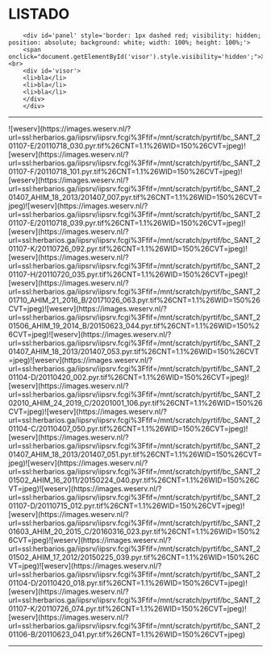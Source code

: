 # LISTADO
		<div id='panel' style='border: 1px dashed red; visibility: hidden; position: absolute; background: white; width: 100%; height: 100%;'>
		<span onclick="document.getElementById('visor').style.visibility='hidden';">X</span><br>
		<div id='visor'>
		<li>bla</li>
		<li>bla</li>
		<li>bla</li>
		</div>
		</div>
	
-----------
<script type='text/javascript'>
		function ver(im='') {
			document.getElementById('visor').style.visibility='visible';
		}
	</script><span onclick="alert('alerta');ver();">![weserv](https://images.weserv.nl/?url=ssl:herbarios.ga/iipsrv/iipsrv.fcgi%3Ffif=/mnt/scratch/pyrtif/bc_SANT_201107-E/20110718_030.pyr.tif%26CNT=1.1%26WID=150%26CVT=jpeg)</span><span onclick="alert('alerta');ver();">![weserv](https://images.weserv.nl/?url=ssl:herbarios.ga/iipsrv/iipsrv.fcgi%3Ffif=/mnt/scratch/pyrtif/bc_SANT_201107-F/20110718_101.pyr.tif%26CNT=1.1%26WID=150%26CVT=jpeg)</span><span onclick="alert('alerta');ver();">![weserv](https://images.weserv.nl/?url=ssl:herbarios.ga/iipsrv/iipsrv.fcgi%3Ffif=/mnt/scratch/pyrtif/bc_SANT_201407_AHIM_18_2013/201407_007.pyr.tif%26CNT=1.1%26WID=150%26CVT=jpeg)</span><span onclick="alert('alerta');ver();">![weserv](https://images.weserv.nl/?url=ssl:herbarios.ga/iipsrv/iipsrv.fcgi%3Ffif=/mnt/scratch/pyrtif/bc_SANT_201107-E/20110718_039.pyr.tif%26CNT=1.1%26WID=150%26CVT=jpeg)</span><span onclick="alert('alerta');ver();">![weserv](https://images.weserv.nl/?url=ssl:herbarios.ga/iipsrv/iipsrv.fcgi%3Ffif=/mnt/scratch/pyrtif/bc_SANT_201107-K/20110726_092.pyr.tif%26CNT=1.1%26WID=150%26CVT=jpeg)</span><span onclick="alert('alerta');ver();">![weserv](https://images.weserv.nl/?url=ssl:herbarios.ga/iipsrv/iipsrv.fcgi%3Ffif=/mnt/scratch/pyrtif/bc_SANT_201107-H/20110720_035.pyr.tif%26CNT=1.1%26WID=150%26CVT=jpeg)</span><span onclick="alert('alerta');ver();">![weserv](https://images.weserv.nl/?url=ssl:herbarios.ga/iipsrv/iipsrv.fcgi%3Ffif=/mnt/scratch/pyrtif/bc_SANT_201710_AHIM_21_2016_B/20171026_063.pyr.tif%26CNT=1.1%26WID=150%26CVT=jpeg)</span><span onclick="alert('alerta');ver();">![weserv](https://images.weserv.nl/?url=ssl:herbarios.ga/iipsrv/iipsrv.fcgi%3Ffif=/mnt/scratch/pyrtif/bc_SANT_201506_AHIM_19_2014_B/20150623_044.pyr.tif%26CNT=1.1%26WID=150%26CVT=jpeg)</span><span onclick="alert('alerta');ver();">![weserv](https://images.weserv.nl/?url=ssl:herbarios.ga/iipsrv/iipsrv.fcgi%3Ffif=/mnt/scratch/pyrtif/bc_SANT_201407_AHIM_18_2013/201407_053.pyr.tif%26CNT=1.1%26WID=150%26CVT=jpeg)</span><span onclick="alert('alerta');ver();">![weserv](https://images.weserv.nl/?url=ssl:herbarios.ga/iipsrv/iipsrv.fcgi%3Ffif=/mnt/scratch/pyrtif/bc_SANT_201104-D/20110420_002.pyr.tif%26CNT=1.1%26WID=150%26CVT=jpeg)</span><span onclick="alert('alerta');ver();">![weserv](https://images.weserv.nl/?url=ssl:herbarios.ga/iipsrv/iipsrv.fcgi%3Ffif=/mnt/scratch/pyrtif/bc_SANT_202010_AHIM_24_2019_C/20201001_106.pyr.tif%26CNT=1.1%26WID=150%26CVT=jpeg)</span><span onclick="alert('alerta');ver();">![weserv](https://images.weserv.nl/?url=ssl:herbarios.ga/iipsrv/iipsrv.fcgi%3Ffif=/mnt/scratch/pyrtif/bc_SANT_201104-C/20110407_050.pyr.tif%26CNT=1.1%26WID=150%26CVT=jpeg)</span><span onclick="alert('alerta');ver();">![weserv](https://images.weserv.nl/?url=ssl:herbarios.ga/iipsrv/iipsrv.fcgi%3Ffif=/mnt/scratch/pyrtif/bc_SANT_201407_AHIM_18_2013/201407_051.pyr.tif%26CNT=1.1%26WID=150%26CVT=jpeg)</span><span onclick="alert('alerta');ver();">![weserv](https://images.weserv.nl/?url=ssl:herbarios.ga/iipsrv/iipsrv.fcgi%3Ffif=/mnt/scratch/pyrtif/bc_SANT_201502_AHIM_16_2011/20150224_040.pyr.tif%26CNT=1.1%26WID=150%26CVT=jpeg)</span><span onclick="alert('alerta');ver();">![weserv](https://images.weserv.nl/?url=ssl:herbarios.ga/iipsrv/iipsrv.fcgi%3Ffif=/mnt/scratch/pyrtif/bc_SANT_201107-D/20110715_012.pyr.tif%26CNT=1.1%26WID=150%26CVT=jpeg)</span><span onclick="alert('alerta');ver();">![weserv](https://images.weserv.nl/?url=ssl:herbarios.ga/iipsrv/iipsrv.fcgi%3Ffif=/mnt/scratch/pyrtif/bc_SANT_201603_AHIM_20_2015_C/20160316_023.pyr.tif%26CNT=1.1%26WID=150%26CVT=jpeg)</span><span onclick="alert('alerta');ver();">![weserv](https://images.weserv.nl/?url=ssl:herbarios.ga/iipsrv/iipsrv.fcgi%3Ffif=/mnt/scratch/pyrtif/bc_SANT_201502_AHIM_17_2012/20150225_039.pyr.tif%26CNT=1.1%26WID=150%26CVT=jpeg)</span><span onclick="alert('alerta');ver();">![weserv](https://images.weserv.nl/?url=ssl:herbarios.ga/iipsrv/iipsrv.fcgi%3Ffif=/mnt/scratch/pyrtif/bc_SANT_201104-D/20110420_018.pyr.tif%26CNT=1.1%26WID=150%26CVT=jpeg)</span><span onclick="alert('alerta');ver();">![weserv](https://images.weserv.nl/?url=ssl:herbarios.ga/iipsrv/iipsrv.fcgi%3Ffif=/mnt/scratch/pyrtif/bc_SANT_201107-K/20110726_074.pyr.tif%26CNT=1.1%26WID=150%26CVT=jpeg)</span><span onclick="alert('alerta');ver();">![weserv](https://images.weserv.nl/?url=ssl:herbarios.ga/iipsrv/iipsrv.fcgi%3Ffif=/mnt/scratch/pyrtif/bc_SANT_201106-B/20110623_041.pyr.tif%26CNT=1.1%26WID=150%26CVT=jpeg)</span>

-----------
